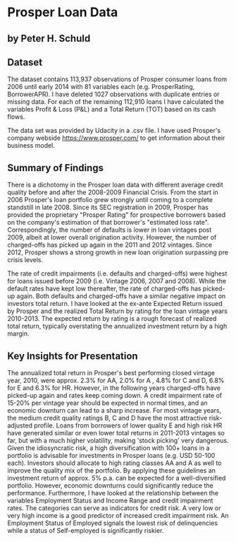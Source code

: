# Prosper Loan Data
## by Peter H. Schuld


## Dataset

The dataset contains 113,937 observations of Prosper consumer loans from 2006 until early 2014 with 81 variables each (e.g. ProsperRating, BorrowerAPR). I have deleted 1027 observations with duplicate entries or missing data. For each of the remaining 112,910 loans I have calculated the variables Profit & Loss (P&L) and a Total Return (TOT) based on its cash flows. 

The data set was provided by Udacity in a .csv file. 
I have used Prosper's company webside https://www.prosper.com/ to get information about their business model. 

## Summary of Findings

There is a dichotomy in the Prosper loan data with different average credit quality before and after the 2008-2009 Financial Crisis. From the start in 2006 Prosper's loan portfolio grew strongly until coming to a complete standstill in late 2008. Since its SEC registration in 2009, Prosper has provided the proprietary "Prosper Rating" for prospective borrowers based on the company's estimation of that borrower's "estimated loss rate". Correspondingly, the number of defaults is lower in loan vintages post 2009, albeit at lower overall origination activity. However, the number of charged-offs has picked up again in the 2011 and 2012 vintages. Since 2012, Prosper shows a strong growth in new loan origination surpassing pre crisis levels.

The rate of credit impairments (i.e. defaults and charged-offs) were highest for loans issued before 2009 (i.e. Vintage 2006, 2007 and 2008). While the default rates have kept low thereafter, the rate of charged-offs has picked-up again. Both defaults and charged-offs have a similar negative impact on investors total return. I have looked at the ex-ante Expected Return issued by Prosper and the realized Total Return by rating for the loan vintage years 2010-2013. The expected return by rating is a rough forecast of realized total return, typically overstating the annualized investment return by a high margin. 

## Key Insights for Presentation

The annualized total return in Prosper's best performing closed vintage year, 2010, were approx. 2.3% for AA, 2.0% for A , 4.8% for C and D, 6.8% for E and 6.3% for HR. However, in the following years charged-offs have picked-up again and rates keep coming down. A credit impairment rate of 15-20% per vintage year should be expected in normal times, and an economic downturn can lead to a sharp increase. For most vintage years, the medium credit quality ratings B, C and D have the most attractive risk-adjusted profile. Loans from borrowers of lower quality E and high risk HR have generated similar or even lower total returns in 2011-2013 vintages so far, but with a much higher volatility, making 'stock picking' very dangerous. Given the idiosyncratic risk, a high diversification with 100+ loans in a portfolio is advisable for investments in Prosper loans (e.g. USD 50-100 each). Investors should allocate to high rating classes AA and A as well to improve the quality mix of the portfolio. By applying these guidelines an investment return of approx. 5% p.a. can be expected for a well-diversified portfolio. However, economic downturns could significantly reduce the performance. Furthermore, I have looked at the relationship between the variables Employment Status and Income Range and credit impairment rates. The categories can serve as indicators for credit risk. A very low or very high income is a good predictor of increased credit impairment risk. An Employment Status of Employed signals the lowest risk of delinquencies while a status of Self-employed is significantly riskier.